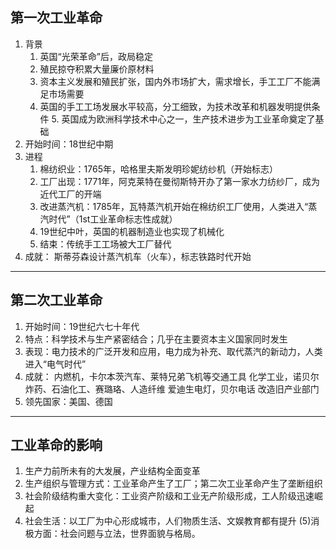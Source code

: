 ## 第一次工业革命
1. 背景
	1. 英国“光荣革命”后，政局稳定
	2. 殖民掠夺积累大量廉价原材料
	 3. 资本主义发展和殖民扩张，国内外市场扩大，需求增长，手工工厂不能满足市场需要
	  4. 英国的手工工场发展水平较高，分工细致，为技术改革和机器发明提供条件
	   5. 英国成为欧洲科学技术中心之一，生产技术进步为工业革命奠定了基础
2. 开始时间：18世纪中期
3. 进程
	1. 棉纺织业：1765年，哈格里夫斯发明珍妮纺纱机（开始标志）
	 2. 工厂出现：1771年，阿克莱特在曼彻斯特开办了第一家水力纺纱厂，成为近代工厂的开端
	3. 改进蒸汽机：1785年，瓦特蒸汽机开始在棉纺织工厂使用，人类进入“蒸汽时代”（1st工业革命标志性成就）
	4. 19世纪中叶，英国的机器制造业也实现了机械化
	 5. 结束：传统手工工场被大工厂替代
4. 成就：
	斯蒂芬森设计蒸汽机车（火车），标志铁路时代开始
---
## 第二次工业革命
1. 开始时间：19世纪六七十年代
2. 特点：科学技术与生产紧密结合；几乎在主要资本主义国家同时发生
3. 表现：电力技术的广泛开发和应用，电力成为补充、取代蒸汽的新动力，人类进入“电气时代”
4. 成就：
	内燃机，卡尔本茨汽车、莱特兄弟飞机等交通工具
	 化学工业，诺贝尔炸药、石油化工、赛璐珞、人造纤维
	爱迪生电灯，贝尔电话
	 改造旧产业部门
5. 领先国家：美国、德国
---
## 工业革命的影响
1. 生产力前所未有的大发展，产业结构全面变革
2. 生产组织与管理方式：工业革命产生了工厂；第二次工业革命产生了垄断组织
3. 社会阶级结构重大变化：工业资产阶级和工业无产阶级形成，工人阶级迅速崛起
4. 社会生活：以工厂为中心形成城市，人们物质生活、文娱教育都有提升
(5)消极方面：社会问题与立法，世界面貌与格局。
